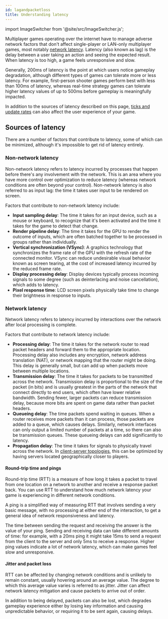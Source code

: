 ```yaml
---
id: lagandpacketloss
title: Understanding latency
---
```

import ImageSwitcher from '@site/src/ImageSwitcher.js';

Multiplayer games operating over the internet have to manage adverse network factors that don't affect single-player or LAN-only multiplayer games, most notably [network latency](#network-latency). Latency (also known as lag) is the delay between a user taking an action and seeing the expected result. When latency is too high, a game feels unresponsive and slow.

Generally, 200ms of latency is the point at which users notice gameplay degradation, although different types of games can tolerate more or less latency. For example, first-person shooter games perform best with less than 100ms of latency, whereas real-time strategy games can tolerate higher latency values of up to 500ms before gameplay is meaningfully impacted.

In addition to the sources of latency described on this page, [ticks and update rates](ticks-and-update-rates.md) can also affect the user experience of your game.

## Sources of latency

There are a number of factors that contribute to latency, some of which can be minimized, although it's impossible to get rid of latency entirely.

### Non-network latency

Non-network latency refers to latency incurred by processes that happen before there's any involvement with the network. This is an area where you have more control over optimization to reduce latency (whereas network conditions are often beyond your control). Non-network latency is also referred to as input lag: the time it takes user input to be rendered on screen.

Factors that contribute to non-network latency include:

- **Input sampling delay**: The time it takes for an input device, such as a mouse or keyboard, to recognize that it's been activated and the time it takes for the game to detect that change.
- **Render pipeline delay**: The time it takes for the GPU to render the outcome of inputs, which are often batched together to be processed in groups rather than individually.
- **Vertical synchronization (VSync)**: A graphics technology that synchronizes the frame rate of the GPU with the refresh rate of the connected monitor. VSync can reduce undesirable visual behavior known as screen tearing, at the cost of increased latency incurred by the reduced frame rate.
- **Display processing delay**: Display devices typically process incoming signals to some degree (such as deinterlacing and noise cancellation), which adds to latency.
- **Pixel response time**: LCD screen pixels physically take time to change their brightness in response to inputs.

### Network latency

Network latency refers to latency incurred by interactions over the network after local processing is complete.

Factors that contribute to network latency include:

- **Processing delay**: The time it takes for the network router to read packet headers and forward them to the appropriate location. Processing delay also includes any encryption, network address translation (NAT), or network mapping that the router might be doing. This delay is generally small, but can add up when packets move between multiple locations.
- **Transmission delay**: The time it takes for packets to be transmitted across the network. Transmission delay is proportional to the size of the packet (in bits) and is usually greatest in the parts of the network that connect directly to end users, which often have lower relative bandwidth. Sending fewer, larger packets can reduce transmission delay, because more bits are spent on game data rather than packet headers.
- **Queueing delay**: The time packets spend waiting in queues. When a router receives more packets than it can process, those packets are added to a queue, which causes delays. Similarly, network interfaces can only output a limited number of packets at a time, so there can also be transmission queues. These queueing delays can add significantly to latency.
- **Propagation delay**: The time it takes for signals to physically travel across the network. In [client-server topologies](../terms-concepts/network-topologies.md), this can be optimized by having servers located geographically closer to players.

#### Round-trip time and pings

Round-trip time (RTT) is a measure of how long it takes a packet to travel from one location on a network to another and receive a response packet back. You can use RTT to understand how much network latency your game is experiencing in different network conditions.

A ping is a simplified way of measuring RTT that involves sending a very basic message, with no processing at either end of the interaction, to get a general idea of network responsiveness and latency.

<ImageSwitcher
lightImageSrc="/ping-animation-light.gif?text=LightMode"
darkImageSrc="/ping-animation-dark.gif?text=DarkMode"/>

The time between sending the request and receiving the answer is the value of your ping. Sending and receiving data can take different amounts of time: for example, with a 20ms ping it might take 15ms to send a request from the client to the server and only 5ms to receive a response. Higher ping values indicate a lot of network latency, which can make games feel slow and unresponsive.

#### Jitter and packet loss

RTT can be affected by changing network conditions and is unlikely to remain constant, usually hovering around an average value. The degree to which this average value varies is referred to as jitter. Jitter can affect network latency mitigation and cause packets to arrive out of order.

In addition to being delayed, packets can also be lost, which degrades gameplay experience either by losing key information and causing unpredictable behavior, or requiring it to be sent again, causing delays.
